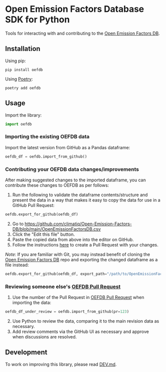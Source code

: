 # Open Emission Factors Database SDK for Python

Tools for interacting with and contributing to the [Open Emission Factors DB](https://github.com/climatiq/Open-Emission-Factors-DB).

## Installation

Using pip:

```shell
pip install oefdb
```

Using [Poetry](https://python-poetry.org/):

```shell
poetry add oefdb
```

## Usage

Import the library:

```py
import oefdb
```

### Importing the existing OEFDB data

Import the latest version from GitHub as a Pandas dataframe:

```py
oefdb_df = oefdb.import_from_github()
```

### Contributing your OEFDB data changes/improvements

After making suggested changes to the imported dataframe, you can contribute these changes to OEFDB as per follows:

1. Run the following to validate the dataframe contents/structure and present the data in a way that makes it easy to copy the data for use in a GitHub Pull Request:

```py
oefdb.export_for_github(oefdb_df)
```

2. Go to https://github.com/climatiq/Open-Emission-Factors-DB/blob/main/OpenEmissionFactorsDB.csv
3. Click the "Edit this file" button.
4. Paste the copied data from above into the editor on GitHub.
5. Follow the instructions [here](https://github.com/climatiq/Open-Emission-Factors-DB/blob/main/CONTRIBUTING.md#2-create-a-pull-request) to create a Pull Request with your changes.

_Note_: If you are familiar with Git, you may instead benefit of cloning the [Open Emission Factors DB](https://github.com/climatiq/Open-Emission-Factors-DB) repo and exporting the changed dataframe as a file instead:

```py
oefdb.export_for_github(oefdb_df, export_path="/path/to/OpenEmissionFactorsDB.csv")
```

### Reviewing someone else's [OEFDB Pull Request](https://github.com/climatiq/Open-Emission-Factors-DB/pulls)

1. Use the number of the Pull Request in [OEFDB Pull Request](https://github.com/climatiq/Open-Emission-Factors-DB/pulls) when importing the data:

```py
oefdb_df_under_review = oefdb.import_from_github(pr=123)
```

2. Use Python to review the data, comparing it to the main revision data as necessary.
3. Add review comments via the GitHub UI as necessary and approve when discussions are resolved.

## Development

To work on improving this library, please read [DEV.md](./DEV.md).
